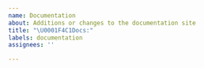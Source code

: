 ```yaml
---
name: Documentation
about: Additions or changes to the documentation site
title: "\U0001F4C1Docs:"
labels: documentation
assignees: ''

---
```




